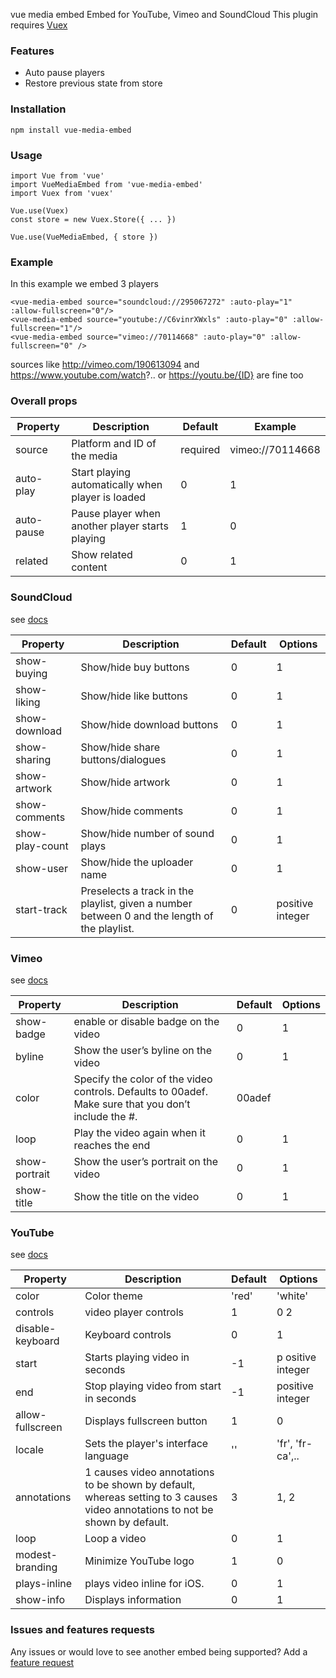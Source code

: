  vue media embed
Embed for YouTube, Vimeo and SoundCloud
This plugin requires [Vuex](https://www.npmjs.com/package/vuex)
### Features
- Auto pause players
- Restore previous state from store

### Installation
```
npm install vue-media-embed
```
### Usage
```
import Vue from 'vue'
import VueMediaEmbed from 'vue-media-embed'
import Vuex from 'vuex'

Vue.use(Vuex)
const store = new Vuex.Store({ ... })

Vue.use(VueMediaEmbed, { store })
```
### Example
In this example we embed 3 players
```
<vue-media-embed source="soundcloud://295067272" :auto-play="1" :allow-fullscreen="0"/>
<vue-media-embed source="youtube://C6vinrXWxls" :auto-play="0" :allow-fullscreen="1"/>
<vue-media-embed source="vimeo://70114668" :auto-play="0" :allow-fullscreen="0" />
```
sources like http://vimeo.com/190613094 and https://www.youtube.com/watch?.. or https://youtu.be/{ID} are fine too

### Overall props
| Property | Description | Default| Example |
| -------- | -------- | -------- | -------- |
| source | Platform and ID of the media | required | vimeo://70114668 |
| auto-play | Start playing automatically when player is loaded | 0 | 1 |
| auto-pause | Pause player when another player starts playing | 1 | 0 |
| related | Show related content | 0 | 1 |

### SoundCloud

see [docs](https://developers.soundcloud.com/docs/api/html5-widget#resources)

| Property | Description| Default | Options |
| -------- | -------- | -------- | -------- |
| show-buying | Show/hide buy buttons | 0 | 1 |
| show-liking | Show/hide like buttons | 0 | 1 |
| show-download | Show/hide download buttons | 0 | 1 |
| show-sharing | Show/hide share buttons/dialogues | 0 | 1 |
| show-artwork | Show/hide artwork | 0 | 1 |
| show-comments | Show/hide comments | 0 | 1 |
| show-play-count | Show/hide number of sound plays | 0 | 1 |
| show-user | Show/hide the uploader name | 0 | 1 |
| start-track | Preselects a track in the playlist, given a number between 0 and the length of the playlist. | 0 | positive integer |

### Vimeo
see [docs](https://developer.vimeo.com/player/embedding)

| Property | Description| Default | Options |
| -------- | -------- | -------- | -------- |
| show-badge | enable or disable badge on the video | 0 | 1 |
| byline | Show the user’s byline on the video | 0 | 1 |
| color | Specify the color of the video controls. Defaults to 00adef. Make sure that you don’t include the #. | 00adef |
| loop |	Play the video again when it reaches the end | 0 | 1 |
| show-portrait | Show the user’s portrait on the video | 0 | 1 |
| show-title | Show the title on the video | 0 | 1 |

### YouTube
see [docs](https://developers.google.com/youtube/player_parameters)

| Property | Description| Default | Options |
| -------- | -------- | -------- | -------- |
| color | Color theme | 'red' | 'white' |
| controls | video player controls | 1 | 0 2
| disable-keyboard | Keyboard controls | 0 | 1 |
| start | Starts playing video in seconds | -1 | p ositive integer |
| end | Stop playing video from start in seconds | -1 | positive integer |
| allow-fullscreen | Displays fullscreen button | 1 | 0 |
| locale | Sets the player's interface language | '' | 'fr', 'fr-ca',.. |
| annotations | 1 causes video annotations to be shown by default, whereas setting to 3 causes video annotations to not be shown by default. | 3 | 1, 2 |
| loop | Loop a video | 0 | 1 |
| modest-branding | Minimize YouTube logo | 1 | 0 |
| plays-inline | plays video inline for iOS. | 0 | 1 |
| show-info | Displays information | 0 | 1 |

### Issues and features requests
Any issues or would love to see another embed being supported? Add a [feature request](https://github.com/Blocklevel/vue-media-embed/issues)
